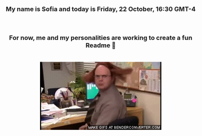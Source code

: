 


<div align="center">
<h3 >My name is Sofia and today is Friday, 22 October, 16:30 GMT-4</h3><br>
<h3 >For now, me and my personalities are working to create a fun Readme 👋
</h3><br>
<img src='img/dwight.gif' alt='working...'/>
</div>
